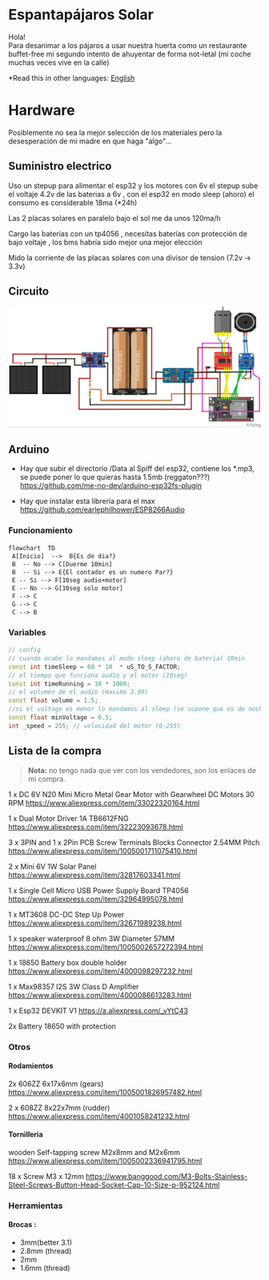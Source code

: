 # Espantapájaros Solar

Hola!   
Para desanimar a los pájaros a usar nuestra huerta como un restaurante buffet-free
mi segundo intento de ahuyentar de forma not-letal (mi coche muchas veces vive en la calle)

*Read this in other languages: [English](README.en.md)

# Hardware

Posiblemente no sea la mejor selección de los materiales pero la desesperación de mi madre en que haga "algo"...

## Suministro electrico

Uso un stepup para alimentar el esp32 y los motores con 6v
el stepup sube el voltaje 4.2v de las baterias a 6v , con el esp32 en modo sleep (ahoro) el consumo es considerable 18ma (*24h)

Las 2 placas solares en paralelo bajo el sol me da unos 120ma/h 

Cargo las baterias con un tp4056 , necesitas baterías con protección de bajo voltaje , los bms habría sido mejor una mejor elección

Mido la corriente de las placas solares con una divisor de tension (7.2v -> 3.3v)

## Circuito 

![circuit](doc/bird1_bb.jpg)

## Arduino

- Hay que subir el directorio /Data al Spiff del esp32, contiene los *.mp3, se puede poner lo que quieras hasta 1.5mb (reggaton???)
https://github.com/me-no-dev/arduino-esp32fs-plugin

- Hay que instalar esta librería para el max
https://github.com/earlephilhower/ESP8266Audio


### Funcionamiento

```mermaid
flowchart  TD  
 A[Inicio]  -->  B{Es de dia?}  
 B  -- No --> C[Duerme 10min]  
 B  -- Si --> E{El contador es un numero Par?}
 E -- Si --> F[10seg audio+motor]
 E -- No --> G[10seg solo motor]
 F --> C
 G --> C
 C --> B
```
### Variables

```c++
// config
// cuando acabe lo mandamos al modo sleep (ahoro de bateria) 10min 
const int timeSleep = 60 * 10  * uS_TO_S_FACTOR;
// el tiempo que funciona audio y el motor (10seg) 
const int timeRunning = 10 * 1000; 
// el volumen de el audio (maximo 3.99)
const float volume = 1.5;
//si el voltage es menor lo mandamos al sleep (se supone que es de noche)
const float minVoltage = 0.5; 
int _speed = 255; // velocidad del motor (0-255)

```

## Lista de la compra

> **Nota:** no tengo nada que ver con los vendedores, son los enlaces de mi compra.

1 x DC 6V N20 Mini Micro Metal Gear Motor with Gearwheel DC Motors 30 RPM
https://www.aliexpress.com/item/33022320164.html

1 x Dual Motor Driver 1A TB6612FNG
https://www.aliexpress.com/item/32223093678.html

3 x 3PIN and 1 x 2Pin PCB Screw Terminals Blocks Connector 2.54MM Pitch 
https://www.aliexpress.com/item/1005001711075410.html

2 x Mini 6V 1W Solar Panel 
https://www.aliexpress.com/item/32817603341.html

1 x Single Cell Micro USB Power Supply Board TP4056
https://www.aliexpress.com/item/32964995078.html

1 x MT3608 DC-DC Step Up Power
https://www.aliexpress.com/item/32671989238.html

1 x speaker waterproof 8 ohm 3W Diameter 57MM
https://www.aliexpress.com/item/1005002657272394.html

1 x 18650 Battery box double holder
https://www.aliexpress.com/item/4000098297232.html

1 x Max98357 I2S 3W Class D Amplifier
https://www.aliexpress.com/item/4000086613283.html

1 x Esp32 DEVKIT V1
https://a.aliexpress.com/_vYtC43

2x Battery 18650 with protection

### Otros

#### Rodamientos
2x 606ZZ 6x17x6mm (gears)
https://www.aliexpress.com/item/1005001826957482.html

2 x 608ZZ 8x22x7mm (rudder)
https://www.aliexpress.com/item/4001058241232.html

#### Tornilleria
wooden Self-tapping screw M2x8mm and M2x6mm
https://www.aliexpress.com/item/1005002336941795.html

18 x Screw M3 x 12mm
https://www.banggood.com/M3-Bolts-Stainless-Steel-Screws-Button-Head-Socket-Cap-10-Size-p-952124.html

### Herramientas
#### Brocas :
- 3mm(better 3.1) 
- 2.8mm (thread) 
- 2mm
- 1.6mm (thread)
